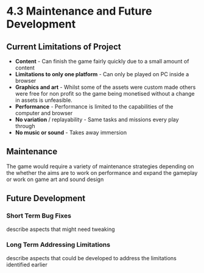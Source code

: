 # 4.3 Maintenance and Future Development

## Current Limitations of Project

* **Content** - Can finish the game fairly quickly due to a small amount of content
* **Limitations to only one platform** - Can only be played on PC inside a browser
* **Graphics and art** - Whilst some of the assets were custom made others were free for non profit so the game being monetised without a change in assets is unfeasible.
* **Performance** - Performance is limited to the capabilities of the computer and browser
* **No variation** / replayability - Same tasks and missions every play through
* **No music or sound** - Takes away immersion&#x20;

## Maintenance

The game would require a variety of maintenance strategies depending on the whether the aims are to work on performance and expand the gameplay or work on game art and sound design

## Future Development

### Short Term Bug Fixes

describe aspects that might need tweaking

### Long Term Addressing Limitations

describe aspects that could be developed to address the limitations identified earlier
